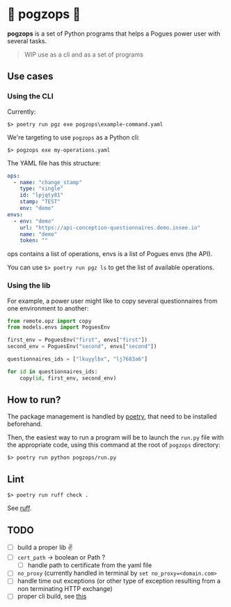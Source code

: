 # 🛴 pogzops 🛴

__pogzops__ is a set of Python programs that helps a Pogues power user with several tasks.

> WIP use as a cli and as a set of programs

## Use cases

### Using the CLI

Currently:

`$> poetry run pgz exe pogzops\example-command.yaml`

We're targeting to use `pogzops` as a Python cli:

`$> pogzops exe my-operations.yaml`

The YAML file has this structure:

```yaml
ops:
  - name: "change_stamp"
    type: "single"
    id: "lpjqty81"
    stamp: "TEST"
    env: "demo"
envs:
  - env: "demo"
    url: "https://api-conception-questionnaires.demo.insee.io"
    name: "demo"
    token: ""
```

ops contains a list of operations, envs is a list of Pogues envs (the API).

You can use `$> poetry run pgz ls` to get the list of available operations.

### Using the lib

For example, a power user might like to copy several questionnaires from one environment to another:

```python
from remote.opz import copy
from models.envs import PoguesEnv

first_env = PoguesEnv("first", envs["first"])
second_env = PoguesEnv("second", envs["second"])

questionnaires_ids = ["lkuyylbx", "lj7683a6"]

for id in questionnaires_ids:
    copy(id, first_env, second_env)
```

## How to run?

The package management is handled by [poetry](https://python-poetry.org/), that need to be installed beforehand.

Then, the easiest way to run a program will be to launch the `run.py` file with the appropriate code, using this command at the root of `pogzops` directory:

`$> poetry run python pogzops/run.py`

## Lint

`$> poetry run ruff check .`

See [ruff](https://github.com/astral-sh/ruff).

## TODO

- [ ] build a proper lib :v:
- [ ] `cert_path` → boolean or Path ?
  - [ ] handle path to certificate from the yaml file
- [ ] `no_proxy` (currently handled in terminal by `set no_proxy=<domain.com>`
- [ ] handle time out exceptions (or other type of exception resulting from a non terminating HTTP exchange)
- [ ] proper cli build, see [this](https://dev.to/bowmanjd/build-command-line-tools-with-python-poetry-4mnc)
